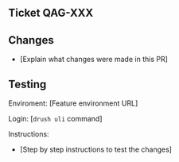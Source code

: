 ## Ticket QAG-XXX

## Changes

- [Explain what changes were made in this PR]

## Testing

Enviroment: [Feature environment URL]

Login: [`drush uli` command]

Instructions:

- [Step by step instructions to test the changes]
